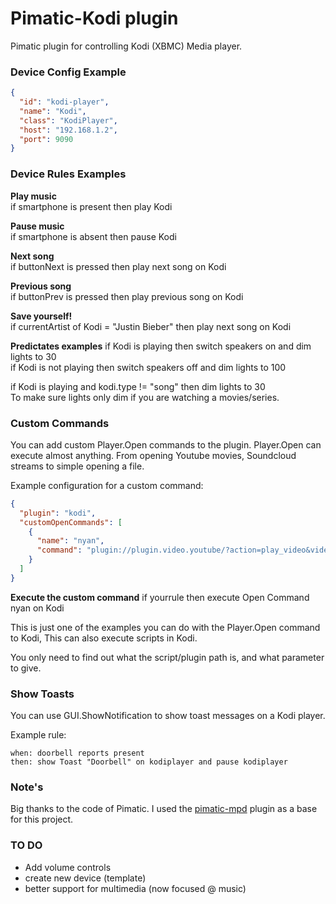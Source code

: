 Pimatic-Kodi plugin
=======================

Pimatic plugin for controlling Kodi (XBMC) Media player.

### Device Config Example

```json
{
  "id": "kodi-player",
  "name": "Kodi",
  "class": "KodiPlayer",
  "host": "192.168.1.2",
  "port": 9090
}
```

### Device Rules Examples

<b>Play music</b><br>
if smartphone is present then play Kodi

<b>Pause music</b><br>
if smartphone is absent then pause Kodi

<b>Next song</b><br>
if buttonNext is pressed then play next song on Kodi

<b>Previous song</b><br>
if buttonPrev is pressed then play previous song on Kodi

<b>Save yourself!</b><br>
if currentArtist of Kodi = "Justin Bieber" then play next song on Kodi


<b>Predictates examples</b>
if Kodi is playing then switch speakers on and dim lights to 30<br>
if Kodi is not playing then switch speakers off and dim lights to 100<br>

if Kodi is playing and kodi.type != "song" then dim lights to 30<br/>To make sure lights only dim if you are watching a movies/series.

### Custom Commands
You can add custom Player.Open commands to the plugin. Player.Open can execute almost anything.
From opening Youtube movies, Soundcloud streams to simple opening a file.

Example configuration for a custom command:
```json
{
  "plugin": "kodi",
  "customOpenCommands": [
    {
      "name": "nyan",
      "command": "plugin://plugin.video.youtube/?action=play_video&videoid=QH2-TGUlwu4"
    }
  ]
}
```

<b>Execute the custom command</b>
if yourrule then execute Open Command nyan on Kodi


This is just one of the examples you can do with the Player.Open command to Kodi,
This can also execute scripts in Kodi. 

You only need to find out what the script/plugin path is, and what parameter to give.

### Show Toasts
You can use GUI.ShowNotification to show toast messages on a Kodi player.

Example rule:
```
when: doorbell reports present
then: show Toast "Doorbell" on kodiplayer and pause kodiplayer
```


### Note's
Big thanks to the code of Pimatic.
I used the [pimatic-mpd](https://github.com/pimatic/pimatic-mpd) plugin as a base for this project.



### TO DO
- Add volume controls
- create new device (template)
- better support for multimedia (now focused @ music)
